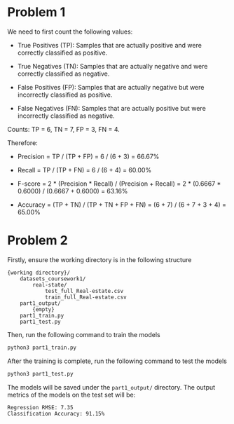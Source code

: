# Problem 1

We need to first count the following values:

- True Positives (TP): Samples that are actually positive and were correctly classified as positive.

- True Negatives (TN): Samples that are actually negative and were correctly classified as negative.

- False Positives (FP): Samples that are actually negative but were incorrectly classified as positive.

- False Negatives (FN): Samples that are actually positive but were incorrectly classified as negative.

Counts: TP = 6, TN = 7, FP = 3, FN = 4.

Therefore:

- Precision = TP / (TP + FP) = 6 / (6 + 3) = 66.67%

- Recall = TP / (TP + FN) = 6 / (6 + 4) = 60.00%

- F-score = 2 * (Precision * Recall) / (Precision + Recall) = 2 * (0.6667 * 0.6000) / (0.6667 + 0.6000) = 63.16%

- Accuracy = (TP + TN) / (TP + TN + FP + FN) = (6 + 7) / (6 + 7 + 3 + 4) = 65.00%

# Problem 2

Firstly, ensure the working directory is in the following structure

```
{working directory}/
    datasets_coursework1/
        real-state/
            test_full_Real-estate.csv
            train_full_Real-estate.csv
    part1_output/
        {empty}
    part1_train.py
    part1_test.py
```

Then, run the following command to train the models
```bash
python3 part1_train.py
```

After the training is complete, run the following command to test the models
```bash
python3 part1_test.py
```

The models will be saved under the `part1_output/` directory. The output metrics of the models on the test set will be:
```
Regression RMSE: 7.35
Classification Accuracy: 91.15%
```